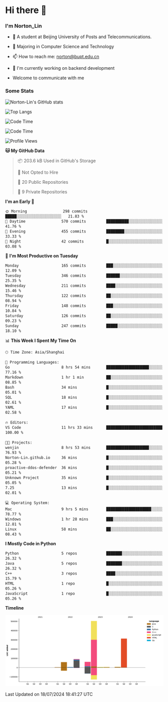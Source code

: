 
# Hi there 👋

### I'm Norton_Lin
- 🏫 A student at Beijing University of Posts and Telecommunications.
- 🌱 Majoring in Computer Science and Technology
- 📫 How to reach me: norton@bupt.edu.cn
- 🌱 I'm currently working on backend development

- Welcome to communicate with me

### Some Stats
![Norton-Lin's GitHub stats](https://github-readme-stats.vercel.app/api?username=Norton-Lin&count_private=true&show_icons=true&theme=radical)

![Top Langs](https://github-readme-stats.vercel.app/api/top-langs/?username=Norton-Lin&langs_count=10&layout=compact)

![Code Time](https://github-readme-stats.vercel.app/api/wakatime?username=Norton_Lin)

<!--START_SECTION:waka-->
![Code Time](http://img.shields.io/badge/Code%20Time-737%20hrs%2048%20mins-blue)

![Profile Views](http://img.shields.io/badge/Profile%20Views-6-blue)

**🐱 My GitHub Data** 

> 📦 203.6 kB Used in GitHub's Storage 
 > 
> 🚫 Not Opted to Hire
 > 
> 📜 20 Public Repositories 
 > 
> 🔑 9 Private Repositories 
 > 
**I'm an Early 🐤** 

```text
🌞 Morning                298 commits         █████░░░░░░░░░░░░░░░░░░░░   21.83 % 
🌆 Daytime                570 commits         ██████████░░░░░░░░░░░░░░░   41.76 % 
🌃 Evening                455 commits         ████████░░░░░░░░░░░░░░░░░   33.33 % 
🌙 Night                  42 commits          █░░░░░░░░░░░░░░░░░░░░░░░░   03.08 % 
```
📅 **I'm Most Productive on Tuesday** 

```text
Monday                   165 commits         ███░░░░░░░░░░░░░░░░░░░░░░   12.09 % 
Tuesday                  346 commits         ██████░░░░░░░░░░░░░░░░░░░   25.35 % 
Wednesday                211 commits         ████░░░░░░░░░░░░░░░░░░░░░   15.46 % 
Thursday                 122 commits         ██░░░░░░░░░░░░░░░░░░░░░░░   08.94 % 
Friday                   148 commits         ███░░░░░░░░░░░░░░░░░░░░░░   10.84 % 
Saturday                 126 commits         ██░░░░░░░░░░░░░░░░░░░░░░░   09.23 % 
Sunday                   247 commits         █████░░░░░░░░░░░░░░░░░░░░   18.10 % 
```


📊 **This Week I Spent My Time On** 

```text
🕑︎ Time Zone: Asia/Shanghai

💬 Programming Languages: 
Go                       8 hrs 54 mins       ███████████████████░░░░░░   77.16 % 
Markdown                 1 hr 1 min          ██░░░░░░░░░░░░░░░░░░░░░░░   08.85 % 
Bash                     34 mins             █░░░░░░░░░░░░░░░░░░░░░░░░   05.01 % 
SQL                      18 mins             █░░░░░░░░░░░░░░░░░░░░░░░░   02.61 % 
YAML                     17 mins             █░░░░░░░░░░░░░░░░░░░░░░░░   02.58 % 

🔥 Editors: 
VS Code                  11 hrs 33 mins      █████████████████████████   100.00 % 

🐱‍💻 Projects: 
wenjin                   8 hrs 53 mins       ███████████████████░░░░░░   76.93 % 
Norton-Lin.github.io     36 mins             █░░░░░░░░░░░░░░░░░░░░░░░░   05.28 % 
proactive-ddos-defender  36 mins             █░░░░░░░░░░░░░░░░░░░░░░░░   05.21 % 
Unknown Project          35 mins             █░░░░░░░░░░░░░░░░░░░░░░░░   05.05 % 
7.25                     13 mins             █░░░░░░░░░░░░░░░░░░░░░░░░   02.01 % 

💻 Operating System: 
Mac                      9 hrs 5 mins        ████████████████████░░░░░   78.77 % 
Windows                  1 hr 28 mins        ███░░░░░░░░░░░░░░░░░░░░░░   12.81 % 
Linux                    58 mins             ██░░░░░░░░░░░░░░░░░░░░░░░   08.43 % 
```

**I Mostly Code in Python** 

```text
Python                   5 repos             ███████░░░░░░░░░░░░░░░░░░   26.32 % 
Java                     5 repos             ███████░░░░░░░░░░░░░░░░░░   26.32 % 
C++                      3 repos             ████░░░░░░░░░░░░░░░░░░░░░   15.79 % 
HTML                     1 repo              █░░░░░░░░░░░░░░░░░░░░░░░░   05.26 % 
JavaScript               1 repo              █░░░░░░░░░░░░░░░░░░░░░░░░   05.26 % 
```



**Timeline**

![Lines of Code chart](https://raw.githubusercontent.com/Norton-Lin/Norton-Lin/main/assets/bar_graph.png)


 Last Updated on 18/07/2024 18:41:27 UTC
<!--END_SECTION:waka-->
